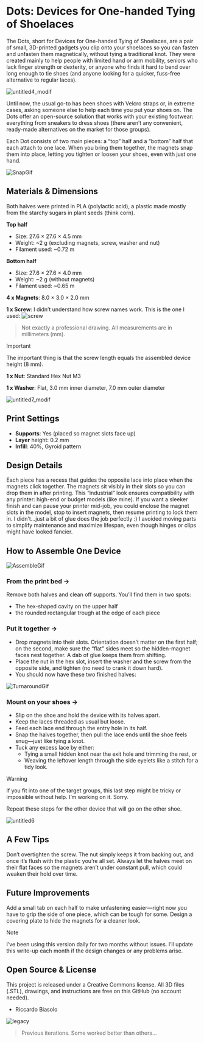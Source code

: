 # Dots: Devices for One-handed Tying of Shoelaces

The Dots, short for Devices for One-handed Tying of Shoelaces, are a pair of small, 3D-printed gadgets you clip onto your shoelaces so you can fasten and unfasten them magnetically, without tying a traditional knot. 
They were created mainly to help people with limited hand or arm mobility, seniors who lack finger strength or dexterity, or anyone who finds it hard to bend over long enough to tie shoes (and anyone looking for a quicker, fuss-free alternative to regular laces).

![untitled4_modif](https://github.com/user-attachments/assets/ae7c48db-d742-42fb-a90c-1961388f7156)

Until now, the usual go-to has been shoes with Velcro straps or, in extreme cases, asking someone else to help each time you put your shoes on. The Dots offer an open-source solution that works with your existing footwear: everything from sneakers to dress shoes (there aren’t any convenient, ready-made alternatives on the market for those groups).

Each Dot consists of two main pieces: a “top” half and a “bottom” half that each attach to one lace. When you bring them together, the magnets snap them into place, letting you tighten or loosen your shoes, even with just one hand.


![SnapGif](https://github.com/user-attachments/assets/72428918-d4f3-488e-abad-1a47a7b3fbea)

## Materials & Dimensions
Both halves were printed in PLA (polylactic acid), a plastic made mostly from the starchy sugars in plant seeds (think corn).

**Top half**

- Size: 27.6 × 27.6 × 4.5 mm
- Weight: ~2 g (excluding magnets, screw, washer and nut)
- Filament used: ~0.72 m

**Bottom half**

- Size: 27.6 × 27.6 × 4.0 mm
- Weight: ~2 g (without magnets)
- Filament used: ~0.65 m

**4 x Magnets**: 8.0 × 3.0 × 2.0 mm

**1 x Screw**: I didn’t understand how screw names work. This is the one I used:
![screw](https://github.com/user-attachments/assets/852e4fe7-a16b-4cdd-8834-81ab634fd2e7)
> Not exactly a professional drawing. All measurements are in millimeters (mm).

> [!IMPORTANT]
> The important thing is that the screw length equals the assembled device height (8 mm).

**1 x Nut**: Standard Hex Nut M3

**1 x Washer**: Flat, 3.0 mm inner diameter, 7.0 mm outer diameter

![untitled7_modif](https://github.com/user-attachments/assets/6f3cf563-c6fb-4d24-a464-8c6cf99334b8)

## Print Settings
- **Supports**: Yes (placed so magnet slots face up)
- **Layer** height: 0.2 mm
- **Infill**: 40%, Gyroid pattern

## Design Details
Each piece has a recess that guides the opposite lace into place when the magnets click together. The magnets sit visibly in their slots so you can drop them in after printing. This “industrial” look ensures compatibility with any printer: high-end or budget models (like mine). 
If you want a sleeker finish and can pause your printer mid-job, you could enclose the magnet slots in the model, stop to insert magnets, then resume printing to lock them in. 
I didn’t…just a bit of glue does the job perfectly :)
I avoided moving parts to simplify maintenance and maximize lifespan, even though hinges or clips might have looked fancier.

## How to Assemble One Device

![AssembleGif](https://github.com/user-attachments/assets/6b34a604-836a-455b-a843-007c808c8403)

### From the print bed → 
Remove both halves and clean off supports. You’ll find them in two spots: 
- The hex-shaped cavity on the upper half
- the rounded rectangular trough at the edge of each piece

### Put it together →

- Drop magnets into their slots. Orientation doesn’t matter on the first half; on the second, make sure the “flat” sides meet so the hidden-magnet faces nest together. A dab of glue keeps them from shifting.
- Place the nut in the hex slot, insert the washer and the screw from the opposite side, and tighten (no need to crank it down hard).
- You should now have these two finished halves:

![TurnaroundGif](https://github.com/user-attachments/assets/330e2ddf-8c3b-4afc-b09b-f4aa2619f45c)

### Mount on your shoes →

- Slip on the shoe and hold the device with its halves apart.
- Keep the laces threaded as usual but loose.
- Feed each lace end through the entry hole in its half.
- Snap the halves together, then pull the lace ends until the shoe feels snug—just like tying a knot.
- Tuck any excess lace by either:
  - Tying a small hidden knot near the exit hole and trimming the rest, or
  - Weaving the leftover length through the side eyelets like a stitch for a tidy look.

> [!WARNING]
> If you fit into one of the target groups, this last step might be tricky or impossible without help. I’m working on it. Sorry.

Repeat these steps for the other device that will go on the other shoe.

![untitled6](https://github.com/user-attachments/assets/2df86a35-dc05-476e-9364-cf50544b1cec)

## A Few Tips
Don’t overtighten the screw. The nut simply keeps it from backing out, and once it’s flush with the plastic you’re all set.
Always let the halves meet on their flat faces so the magnets aren’t under constant pull, which could weaken their hold over time.

## Future Improvements

Add a small tab on each half to make unfastening easier—right now you have to grip the side of one piece, which can be tough for some.
Design a covering plate to hide the magnets for a cleaner look.

> [!NOTE]
> I’ve been using this version daily for two months without issues. I’ll update this write-up each month if the design changes or any problems arise.

## Open Source & License
This project is released under a Creative Commons license. All 3D files (.STL), drawings, and instructions are free on this GitHub (no account needed).

- Riccardo Biasolo

![legacy](https://github.com/user-attachments/assets/9b17e0d5-bafa-4a3f-93d7-0dc3e7425bf6)
> Previous iterations. Some worked better than others...
